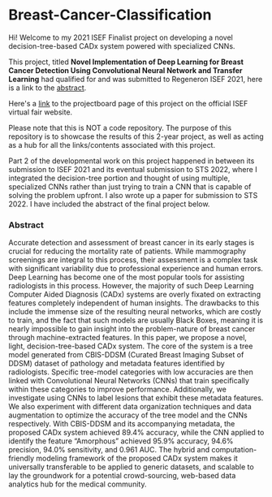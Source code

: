 # Breast-Cancer-Classification
Hi! Welcome to my 2021 ISEF Finalist project on developing a novel decision-tree-based CADx system powered with specialized CNNs.

This project, titled **Novel Implementation of Deep Learning for Breast Cancer Detection Using Convolutional Neural Network and Transfer Learning** had qualified for and was submitted to Regeneron ISEF 2021, here is a link to the [abstract](https://abstracts.societyforscience.org/Home/FullAbstract?ISEFYears=2021%2C&Category=Any%20Category&Finalist=Chen&AllAbstracts=True&FairCountry=Any%20Country&FairState=WI&ProjectId=20322).

Here's a [link](https://projectboard.world/isef2021/project/robo009---implement-deep-learning-to-detect-breast-cancer) to the projectboard page of this project on the official ISEF virtual fair website.

Please note that this is NOT a code repository. The purpose of this repository is to showcase the results of this 2-year project, as well as acting as a hub for all the links/contents associated with this project.

Part 2 of the developmental work on this project happened in between its submission to ISEF 2021 and its eventual submission to STS 2022, where I integrated the decision-tree portion and thought of using multiple, specialized CNNs rather than just trying to train a CNN that is capable of solving the problem upfront. I also wrote up a paper for submission to STS 2022. I have included the abstract of the final project below.

### Abstract

Accurate detection and assessment of breast cancer in its early stages is crucial for reducing the mortality rate of patients. While mammography screenings are integral to this process, their assessment is a complex task with significant variability due to professional experience and human errors. Deep Learning has become one of the most popular tools for assisting radiologists in this process. However, the majority of such Deep Learning Computer Aided Diagnosis (CADx) systems are overly fixated on extracting features completely independent of human insights. The drawbacks to this include the immense size of the resulting neural networks, which are costly to train, and the fact that such models are usually Black Boxes, meaning it is nearly impossible to gain insight into the problem-nature of breast cancer through machine-extracted features. In this paper, we propose a novel, light, decision-tree-based CADx system. The core of the system is a tree model generated from CBIS-DDSM (Curated Breast Imaging Subset of DDSM) dataset of pathology and metadata features identified by radiologists. Specific tree-model categories with low accuracies are then linked with Convolutional Neural Networks (CNNs) that train specifically within these categories to improve performance. Additionally, we investigate using CNNs to label lesions that exhibit these metadata features. We also experiment with different data organization techniques and data augmentation to optimize the accuracy of the tree model and the CNNs respectively. With CBIS-DDSM and its accompanying metadata, the proposed CADx system achieved 89.4% accuracy, while the CNN applied to identify the feature “Amorphous” achieved 95.9% accuracy, 94.6% precision, 94.0% sensitivity, and 0.961 AUC. The hybrid and computation-friendly modeling framework of the proposed CADx system makes it universally transferable to be applied to generic datasets, and scalable to lay the groundwork for a potential crowd-sourcing, web-based data analytics hub for the medical community.
